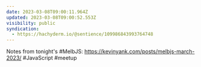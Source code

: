 ```yaml
---
date: 2023-03-08T09:00:11.964Z
updated: 2023-03-08T09:00:52.553Z
visibility: public
syndication:
  - https://hachyderm.io/@sentience/109986843993764748
---
```

Notes from tonight's #MelbJS: https://kevinyank.com/posts/melbjs-march-2023/ #JavaScript #meetup
